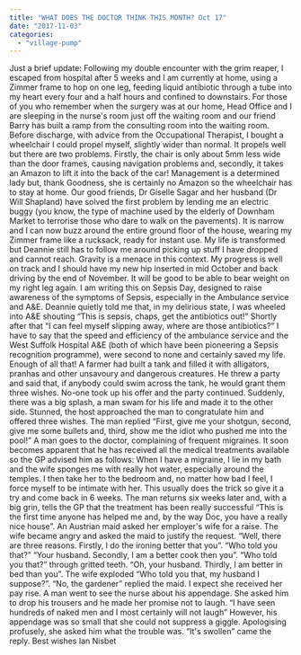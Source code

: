 ```yaml
---
title: "WHAT DOES THE DOCTOR THINK THIS MONTH? Oct 17"
date: "2017-11-03"
categories: 
  - "village-pump"
---
```


Just a brief update: Following my double encounter with the grim reaper, I escaped from hospital after 5 weeks and I am currently at home, using a Zimmer frame to hop on one leg, feeding liquid antibiotic through a tube into my heart every four and a half hours and confined to downstairs. For those of you who remember when the surgery was at our home, Head Office and I are sleeping in the nurse's room just off the waiting room and our friend Barry has built a ramp from the consulting room into the waiting room. Before discharge, with advice from the Occupational Therapist, I bought a wheelchair I could propel myself, slightly wider than normal. It propels well but there are two problems. Firstly, the chair is only about 5mm less wide than the door frames, causing navigation problems and, secondly, it takes an Amazon to lift it into the back of the car! Management is a determined lady but, thank Goodness, she is certainly no Amazon so the wheelchair has to stay at home. Our good friends, Dr Giselle Sagar and her husband (Dr Will Shapland) have solved the first problem by lending me an electric buggy (you know, the type of machine used by the elderly of Downham Market to terrorise those who dare to walk on the pavements). It is narrow and I can now buzz around the entire ground floor of the house, wearing my Zimmer frame like a rucksack, ready for instant use. My life is transformed but Deannie still has to follow me around picking up stuff I have dropped and cannot reach. Gravity is a menace in this context. My progress is well on track and I should have my new hip inserted in mid October and back driving by the end of November. It will be good to be able to bear weight on my right leg again. I am writing this on Sepsis Day, designed to raise awareness of the symptoms of Sepsis, especially in the Ambulance service and A&E. Deannie quietly told me that, in my delirious state, I was wheeled into A&E shouting “This is sepsis, chaps, get the antibiotics out!” Shortly after that “I can feel myself slipping away, where are those antibiotics?” I have to say that the speed and efficiency of the ambulance service and the West Suffolk Hospital A&E (both of which have been pioneering a Sepsis recognition programme), were second to none and certainly saved my life. Enough of all that! A farmer had built a tank and filled it with alligators, pranhas and other unsavoury and dangerous creatures. He threw a party and said that, if anybody could swim across the tank, he would grant them three wishes. No-one took up his offer and the party continued. Suddenly, there was a big splash, a man swam for his life and made it to the other side. Stunned, the host approached the man to congratulate him and offered three wishes. The man replied “First, give me your shotgun, second, give me some bullets and, third, show me the idiot who pushed me into the pool!” A man goes to the doctor, complaining of frequent migraines. It soon becomes apparent that he has received all the medical treatments available so the GP advised him as follows: When I have a migraine, I lie in my bath and the wife sponges me with really hot water, especially around the temples. I then take her to the bedroom and, no matter how bad I feel, I force myself to be intimate with her. This usually does the trick so give it a try and come back in 6 weeks. The man returns six weeks later and, with a big grin, tells the GP that the treatment has been really successful “This is the first time anyone has helped me and, by the way Doc, you have a really nice house”. An Austrian maid asked her employer's wife for a raise. The wife became angry and asked the maid to justify the request. “Well, there are three reasons. Firstly, I do the ironing better that you”. “Who told you that?” “Your husband. Secondly, I am a better cook then you”. “Who told you that?” through gritted teeth. “Oh, your husband. Thirdly, I am better in bed than you”. The wife exploded “Who told you that, my husband I suppose?”. “No, the gardener” replied the maid. I expect she received her pay rise. A man went to see the nurse about his appendage. She asked him to drop his trousers and he made her promise not to laugh. “I have seen hundreds of naked men and I most certainly will not laugh” However, his appendage was so small that she could not suppress a giggle. Apologising profusely, she asked him what the trouble was. “It's swollen” came the reply. Best wishes Ian Nisbet
